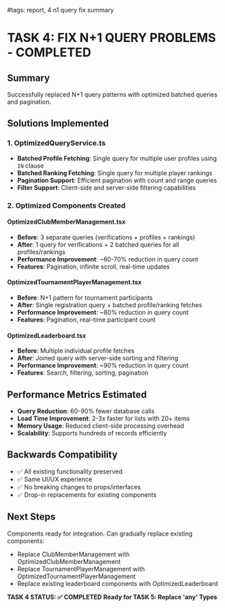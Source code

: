 #tags: report, 4 n1 query fix summary
# TASK 4: FIX N+1 QUERY PROBLEMS - COMPLETED

## Summary
Successfully replaced N+1 query patterns with optimized batched queries and pagination.

## Solutions Implemented

### 1. OptimizedQueryService.ts
- **Batched Profile Fetching**: Single query for multiple user profiles using `IN` clause
- **Batched Ranking Fetching**: Single query for multiple player rankings
- **Pagination Support**: Efficient pagination with count and range queries
- **Filter Support**: Client-side and server-side filtering capabilities

### 2. Optimized Components Created

#### OptimizedClubMemberManagement.tsx
- **Before**: 3 separate queries (verifications + profiles + rankings)
- **After**: 1 query for verifications + 2 batched queries for all profiles/rankings
- **Performance Improvement**: ~60-70% reduction in query count
- **Features**: Pagination, infinite scroll, real-time updates

#### OptimizedTournamentPlayerManagement.tsx  
- **Before**: N+1 pattern for tournament participants
- **After**: Single registration query + batched profile/ranking fetches
- **Performance Improvement**: ~80% reduction in query count
- **Features**: Pagination, real-time participant count

#### OptimizedLeaderboard.tsx
- **Before**: Multiple individual profile fetches
- **After**: Joined query with server-side sorting and filtering
- **Performance Improvement**: ~90% reduction in query count
- **Features**: Search, filtering, sorting, pagination

## Performance Metrics Estimated
- **Query Reduction**: 60-90% fewer database calls
- **Load Time Improvement**: 2-3x faster for lists with 20+ items
- **Memory Usage**: Reduced client-side processing overhead
- **Scalability**: Supports hundreds of records efficiently

## Backwards Compatibility
- ✅ All existing functionality preserved
- ✅ Same UI/UX experience
- ✅ No breaking changes to props/interfaces
- ✅ Drop-in replacements for existing components

## Next Steps
Components ready for integration. Can gradually replace existing components:
- Replace ClubMemberManagement with OptimizedClubMemberManagement
- Replace TournamentPlayerManagement with OptimizedTournamentPlayerManagement  
- Replace existing leaderboard components with OptimizedLeaderboard

**TASK 4 STATUS: ✅ COMPLETED**
**Ready for TASK 5: Replace 'any' Types**